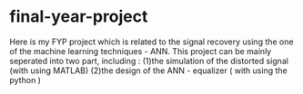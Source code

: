 # final-year-project

Here is my FYP project which is related to the signal recovery using the one of the machine learning techniques - ANN. This project can be mainly seperated into two part, including :
(1)the simulation of the distorted signal (with using MATLAB)
(2)the design of the ANN - equalizer ( with using the python )
